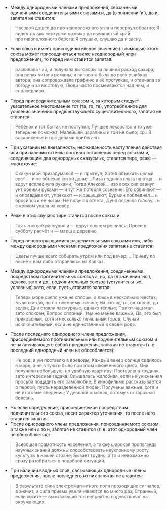 - Между однородными членами предложения, связанными одиночными соединительными союзами и, да (в значении ‘и’), да и, запятая не ставится:
> Часовой дошёл до противоположного угла и повернул обратно; Я видел только верхушки лозняка да извилистый край противоположного берега: Я слушаю, слушаю да и засну.

- Если союз и имеет присоединительное значение (с помощью этого союза может присоединяться также неоднородный член предложения), то перед ним ставится запятая:
> разливала чай, и получала выговоры за лишний расход сахара; она вслух читала романы, и виновата была во всех ошибках автора; она сопровождала графиню в её прогулках, и отвечала за погоду и за мостовую; Люди часто посмеиваются над ним, и справедливо.
- Перед присоединительным союзом и, за которым следует указательное местоимение тот (та, то, те), употребленное для усиления значения предшествующего существительного, запятая не ставится:
> Ребёнок и тот бы так не поступил; Лучшее лекарство и то уже теперь не поможет; Малейшей царапины и той не было; ср.: В воскресенье и то с делами прибегают.

- При указании на внезапность, неожиданность наступления действия или при наличии оттенка противопоставления перед союзом и, соединяющим два однородных сказуемых, ставится тире, реже — многоточие:
> Скакун мой призадумался — и прыгнул; Хотел объехать целый свет — и не объехал сотой доли; …Лиза подняла глаза на отца — и вдруг всплеснула руками; Тогда Алексей… изо всех сил рванул унт обеими руками — и тут же потерял сознание; Его обвиняют — и оправдывают, упрекают — и защищают; Бурмин побледнел… и бросился к её ногам; Не получая ответа, Дуня подняла голову… и с криком упала на ковёр.
- Реже в этих случаях тире ставится после союза и:
> Так я это всё рассудил и — вдруг совсем решился; Проси в субботу расчёт и — марш в деревню.

- Перед неповторяющимися разделительными союзами или, либо между однородными членами предложения запятая не ставится:
> Цветы лучше всего собирать утром или под вечер; …Приеду по весне к вам либо отправлюсь на Кавказ.

- Между однородными членами предложения, соединенными посредством противительных союзов а, но, да (в значении ‘но’), однако, зато и др., подчинительных союзов (уступительных, условных) хотя, если, пусть,ставится запятая:
> Теперь море сияло уже не сплошь, а лишь в нескольких местах; Было светло, но по-осеннему скучно; На взгляд-то, он хорош, да зелен; Дни стояли пасмурные, однако тёплые; Приют наш мал, зато спокоен; Вопрос спорный, тем не менее важный, Да, это был прекрасный, хотя и несколько печальный город; Случай исключительный, если не единственный в своём роде.

- После последнего однородного члена предложения, присоединяемого противительным или подчинительным союзом и не заканчивающего собой предложения, запятая не ставится (т. е. последний однородный член не обособляется):
> Не род, а ум поставлю в воеводы; Каждый вечер солнце садилось в море, а не в тучи и было при этом клюквенного цвета; Они получили небольшую, но удобную квартиру; Поставлена трудная, зато интересная задача; Слышалась жалобная, если не униженная просьба пощадить его самолюбие; В кинофильме рассказывается о первой, пусть неразделённой любви; Получены важные, хотя и не итоговые сведения; У девочки опасная, потому что заразная болезнь.
- Но если определение, присоединяемое посредством подчинительного союза, носит характер уточнения, то после него ставится запятая.
- После однородного члена предложения, присоединяемого союзом а также или а то и, запятая не ставится (т. е. этот однородный член не обособляется):
> Всеобщая грамотность населения, а также широкая пропаганда научных знаний должны способствовать неуклонному росту культуры в нашей стране; Бывает трудно, а то и невозможно сразу разобраться в подобной ситуации.

- При наличии вводных слов, связывающих однородные члены предложения, после последнего из них запятая не ставится:
> В результате сила электромагнитного поля проходящих сигналов, а значит, и сила приёма увеличиваются во много раз; Странный, если хотите — вызывающий тон неприятно подействовал на окружающих.
